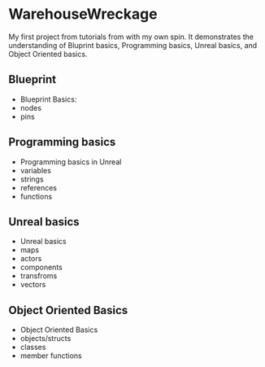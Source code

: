 # WarehouseWreckage
 My first project from tutorials from with my own spin. It demonstrates the understanding of Bluprint basics, Programming basics, Unreal basics, and Object Oriented basics.

## Blueprint
* Blueprint Basics:
 * nodes 
 * pins 

## Programming basics
* Programming basics in Unreal
 * variables
 * strings
 * references
 * functions

## Unreal basics
* Unreal basics
* maps
* actors
* components
* transfroms
* vectors

## Object Oriented Basics
* Object Oriented Basics
* objects/structs
* classes
* member functions
